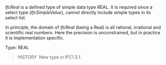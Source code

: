 _IfcReal_ is a defined type of simple data type REAL. It is required since a select type (_IfcSimpleValue_), cannot directly include simple types in its select list.

In principle, the domain of _IfcReal_ (being a Real) is all rational, irrational and scientific real numbers. Here the precision is unconstrained, but in practice it is implementation specific.

Type: REAL

> HISTORY&nbsp; New type in IFC1.5.1.